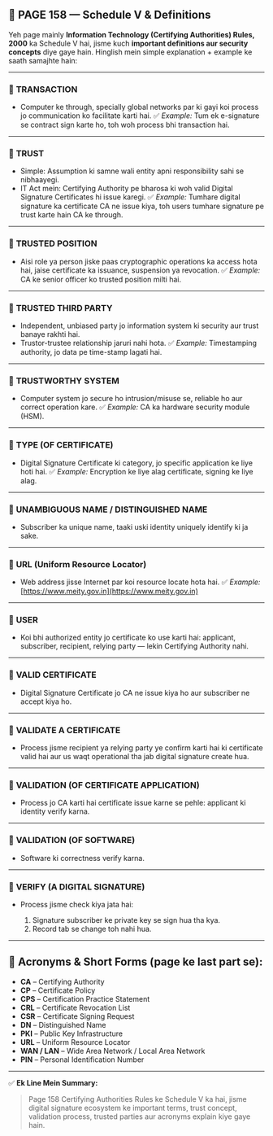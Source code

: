 
## 📄 **PAGE 158 — Schedule V & Definitions**

Yeh page mainly **Information Technology (Certifying Authorities) Rules, 2000** ka Schedule V hai, jisme kuch **important definitions aur security concepts** diye gaye hain.
Hinglish mein simple explanation + example ke saath samajhte hain:

---

### 🔹 **TRANSACTION**

* Computer ke through, specially global networks par ki gayi koi process jo communication ko facilitate karti hai.
  ✅ *Example:* Tum ek e-signature se contract sign karte ho, toh woh process bhi transaction hai.

---

### 🔹 **TRUST**

* Simple: Assumption ki samne wali entity apni responsibility sahi se nibhaayegi.
* IT Act mein: Certifying Authority pe bharosa ki woh valid Digital Signature Certificates hi issue karegi.
  ✅ *Example:* Tumhare digital signature ka certificate CA ne issue kiya, toh users tumhare signature pe trust karte hain CA ke through.

---

### 🔹 **TRUSTED POSITION**

* Aisi role ya person jiske paas cryptographic operations ka access hota hai, jaise certificate ka issuance, suspension ya revocation.
  ✅ *Example:* CA ke senior officer ko trusted position milti hai.

---

### 🔹 **TRUSTED THIRD PARTY**

* Independent, unbiased party jo information system ki security aur trust banaye rakhti hai.
* Trustor-trustee relationship jaruri nahi hota.
  ✅ *Example:* Timestamping authority, jo data pe time-stamp lagati hai.

---

### 🔹 **TRUSTWORTHY SYSTEM**

* Computer system jo secure ho intrusion/misuse se, reliable ho aur correct operation kare.
  ✅ *Example:* CA ka hardware security module (HSM).

---

### 🔹 **TYPE (OF CERTIFICATE)**

* Digital Signature Certificate ki category, jo specific application ke liye hoti hai.
  ✅ *Example:* Encryption ke liye alag certificate, signing ke liye alag.

---

### 🔹 **UNAMBIGUOUS NAME / DISTINGUISHED NAME**

* Subscriber ka unique name, taaki uski identity uniquely identify ki ja sake.

---

### 🔹 **URL (Uniform Resource Locator)**

* Web address jisse Internet par koi resource locate hota hai.
  ✅ *Example:* [https://www.meity.gov.in](https://www.meity.gov.in)

---

### 🔹 **USER**

* Koi bhi authorized entity jo certificate ko use karti hai: applicant, subscriber, recipient, relying party — lekin Certifying Authority nahi.

---

### 🔹 **VALID CERTIFICATE**

* Digital Signature Certificate jo CA ne issue kiya ho aur subscriber ne accept kiya ho.

---

### 🔹 **VALIDATE A CERTIFICATE**

* Process jisme recipient ya relying party ye confirm karti hai ki certificate valid hai aur us waqt operational tha jab digital signature create hua.

---

### 🔹 **VALIDATION (OF CERTIFICATE APPLICATION)**

* Process jo CA karti hai certificate issue karne se pehle: applicant ki identity verify karna.

---

### 🔹 **VALIDATION (OF SOFTWARE)**

* Software ki correctness verify karna.

---

### 🔹 **VERIFY (A DIGITAL SIGNATURE)**

* Process jisme check kiya jata hai:

  1. Signature subscriber ke private key se sign hua tha kya.
  2. Record tab se change toh nahi hua.

---

## 🔹 **Acronyms & Short Forms** (page ke last part se):

* **CA** – Certifying Authority
* **CP** – Certificate Policy
* **CPS** – Certification Practice Statement
* **CRL** – Certificate Revocation List
* **CSR** – Certificate Signing Request
* **DN** – Distinguished Name
* **PKI** – Public Key Infrastructure
* **URL** – Uniform Resource Locator
* **WAN / LAN** – Wide Area Network / Local Area Network
* **PIN** – Personal Identification Number

---

✅ **Ek Line Mein Summary:**

> Page 158 Certifying Authorities Rules ke Schedule V ka hai, jisme digital signature ecosystem ke important terms, trust concept, validation process, trusted parties aur acronyms explain kiye gaye hain.

